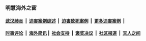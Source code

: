 
### 明慧海外之窗

####  [武汉肺炎](indexes/365.md?t=05110900) &nbsp;|&nbsp;  [迫害案例综述](indexes/328.md?t=05110900) &nbsp;|&nbsp; [迫害致死案例](indexes/277.md?t=05110900)  &nbsp;|&nbsp; [更多迫害案例](indexes/81.md?t=05110900)  &nbsp;|&nbsp; 
####  [时事评论](indexes/19.md?t=05110900) &nbsp;|&nbsp; [海外简讯](indexes/245.md?t=05110900)&nbsp;|&nbsp;  [社会支持](indexes/140.md?t=05110900) &nbsp;|&nbsp; [褒奖决议](indexes/282.md?t=05110900) &nbsp;|&nbsp; [社区报道](indexes/91.md?t=05110900)  &nbsp;|&nbsp; [天人之间](indexes/78.md?t=05110900) 

